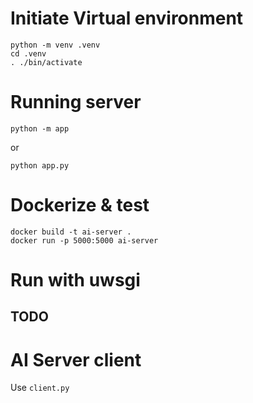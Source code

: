 # Initiate Virtual environment
```shell
python -m venv .venv
cd .venv
. ./bin/activate
```

# Running server
```shell
python -m app
```

or

```shell
python app.py
```

# Dockerize & test
```shell
docker build -t ai-server .
docker run -p 5000:5000 ai-server
```

# Run with uwsgi
TODO
-------------
# AI Server client
Use `client.py`
